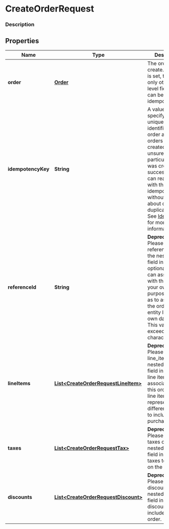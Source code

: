 
# CreateOrderRequest

### Description



## Properties
Name | Type | Description | Notes
------------ | ------------- | ------------- | -------------
**order** | [**Order**](Order.md) | The order to create. If this field is set, then the only other top-level field that can be set is the idempotency_key. |  [optional]
**idempotencyKey** | **String** | A value you specify that uniquely identifies this order among orders you&#39;ve created.  If you&#39;re unsure whether a particular order was created successfully, you can reattempt it with the same idempotency key without worrying about creating duplicate orders.  See [Idempotency](https://developer.squareup.com/docs/basics/api101/idempotency) for more information. |  [optional]
**referenceId** | **String** | __Deprecated__: Please set the reference_id on the nested &#x60;order&#x60; field instead.  An optional ID you can associate with the order for your own purposes (such as to associate the order with an entity ID in your own database).  This value cannot exceed 40 characters. |  [optional]
**lineItems** | [**List&lt;CreateOrderRequestLineItem&gt;**](CreateOrderRequestLineItem.md) | __Deprecated__: Please set the line_items on the nested &#x60;order&#x60; field instead.  The line items to associate with this order.  Each line item represents a different product to include in a purchase. |  [optional]
**taxes** | [**List&lt;CreateOrderRequestTax&gt;**](CreateOrderRequestTax.md) | __Deprecated__: Please set the taxes on the nested &#x60;order&#x60; field instead.  The taxes to include on the order. |  [optional]
**discounts** | [**List&lt;CreateOrderRequestDiscount&gt;**](CreateOrderRequestDiscount.md) | __Deprecated__: Please set the discounts on the nested &#x60;order&#x60; field instead.  The discounts to include on the order. |  [optional]




